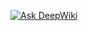 [![Ask DeepWiki](https://deepwiki.com/badge.svg)](https://deepwiki.com/lesquel/proyecto-asistencia-docentes)